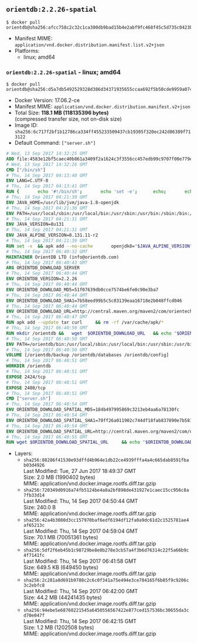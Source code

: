 ## `orientdb:2.2.26-spatial`

```console
$ docker pull orientdb@sha256:afcc758c2c32c1ca300db9bad15b4e2abf9fc468f45c5d735c0423ba5f8a16b0
```

-	Manifest MIME: `application/vnd.docker.distribution.manifest.list.v2+json`
-	Platforms:
	-	linux; amd64

### `orientdb:2.2.26-spatial` - linux; amd64

```console
$ docker pull orientdb@sha256:d5a7db5492529328d386d34371935655ccaa692f5b50cde9959a074aa6ada25a
```

-	Docker Version: 17.06.2-ce
-	Manifest MIME: `application/vnd.docker.distribution.manifest.v2+json`
-	Total Size: **118.1 MB (118135396 bytes)**  
	(compressed transfer size, not on-disk size)
-	Image ID: `sha256:6c717f2bf1b12786ca334ff455233509437cb19305f320ec242d86389f713122`
-	Default Command: `["server.sh"]`

```dockerfile
# Wed, 13 Sep 2017 14:32:25 GMT
ADD file:4583e12bf5caec40b861a3409f2a1624c3f3556cc457edb99c9707f00e779e45 in / 
# Wed, 13 Sep 2017 14:32:26 GMT
CMD ["/bin/sh"]
# Thu, 14 Sep 2017 04:13:40 GMT
ENV LANG=C.UTF-8
# Thu, 14 Sep 2017 04:13:41 GMT
RUN { 		echo '#!/bin/sh'; 		echo 'set -e'; 		echo; 		echo 'dirname "$(dirname "$(readlink -f "$(which javac || which java)")")"'; 	} > /usr/local/bin/docker-java-home 	&& chmod +x /usr/local/bin/docker-java-home
# Thu, 14 Sep 2017 04:21:30 GMT
ENV JAVA_HOME=/usr/lib/jvm/java-1.8-openjdk
# Thu, 14 Sep 2017 04:21:30 GMT
ENV PATH=/usr/local/sbin:/usr/local/bin:/usr/sbin:/usr/bin:/sbin:/bin:/usr/lib/jvm/java-1.8-openjdk/jre/bin:/usr/lib/jvm/java-1.8-openjdk/bin
# Thu, 14 Sep 2017 04:21:31 GMT
ENV JAVA_VERSION=8u131
# Thu, 14 Sep 2017 04:21:31 GMT
ENV JAVA_ALPINE_VERSION=8.131.11-r2
# Thu, 14 Sep 2017 04:21:39 GMT
RUN set -x 	&& apk add --no-cache 		openjdk8="$JAVA_ALPINE_VERSION" 	&& [ "$JAVA_HOME" = "$(docker-java-home)" ]
# Thu, 14 Sep 2017 06:40:32 GMT
MAINTAINER OrientDB LTD (info@orientdb.com)
# Thu, 14 Sep 2017 06:40:43 GMT
ARG ORIENTDB_DOWNLOAD_SERVER
# Thu, 14 Sep 2017 06:40:44 GMT
ENV ORIENTDB_VERSION=2.2.26
# Thu, 14 Sep 2017 06:40:44 GMT
ENV ORIENTDB_DOWNLOAD_MD5=51f07639db0cce7574be6fe0c90e3ba7
# Thu, 14 Sep 2017 06:40:44 GMT
ENV ORIENTDB_DOWNLOAD_SHA1=7b58eed99b5c5c03139eaa16718e2b048ffcd046
# Thu, 14 Sep 2017 06:40:44 GMT
ENV ORIENTDB_DOWNLOAD_URL=http://central.maven.org/maven2/com/orientechnologies/orientdb-community/2.2.26/orientdb-community-2.2.26.tar.gz
# Thu, 14 Sep 2017 06:40:47 GMT
RUN apk add --update tar curl     && rm -rf /var/cache/apk/*
# Thu, 14 Sep 2017 06:40:50 GMT
RUN mkdir /orientdb &&   wget  $ORIENTDB_DOWNLOAD_URL   && echo "$ORIENTDB_DOWNLOAD_MD5 *orientdb-community-$ORIENTDB_VERSION.tar.gz" | md5sum -c -   && echo "$ORIENTDB_DOWNLOAD_SHA1 *orientdb-community-$ORIENTDB_VERSION.tar.gz" | sha1sum -c -   && tar -xvzf orientdb-community-$ORIENTDB_VERSION.tar.gz -C /orientdb --strip-components=1   && rm orientdb-community-$ORIENTDB_VERSION.tar.gz   && rm -rf /orientdb/databases/*
# Thu, 14 Sep 2017 06:40:50 GMT
ENV PATH=/orientdb/bin:/usr/local/sbin:/usr/local/bin:/usr/sbin:/usr/bin:/sbin:/bin:/usr/lib/jvm/java-1.8-openjdk/jre/bin:/usr/lib/jvm/java-1.8-openjdk/bin
# Thu, 14 Sep 2017 06:40:50 GMT
VOLUME [/orientdb/backup /orientdb/databases /orientdb/config]
# Thu, 14 Sep 2017 06:40:51 GMT
WORKDIR /orientdb
# Thu, 14 Sep 2017 06:40:51 GMT
EXPOSE 2424/tcp
# Thu, 14 Sep 2017 06:40:51 GMT
EXPOSE 2480/tcp
# Thu, 14 Sep 2017 06:40:51 GMT
CMD ["server.sh"]
# Thu, 14 Sep 2017 06:40:54 GMT
ENV ORIENTDB_DOWNLOAD_SPATIAL_MD5=184b497995869c3213eb4aa6a78130fc
# Thu, 14 Sep 2017 06:40:54 GMT
ENV ORIENTDB_DOWNLOAD_SPATIAL_SHA1=70ff26a011902c744df18fab837890e7b581de1b
# Thu, 14 Sep 2017 06:40:54 GMT
ENV ORIENTDB_DOWNLOAD_SPATIAL_URL=http://central.maven.org/maven2/com/orientechnologies/orientdb-spatial/2.2.26/orientdb-spatial-2.2.26-dist.jar
# Thu, 14 Sep 2017 06:40:55 GMT
RUN wget $ORIENTDB_DOWNLOAD_SPATIAL_URL     && echo "$ORIENTDB_DOWNLOAD_SPATIAL_MD5 *orientdb-spatial-$ORIENTDB_VERSION-dist.jar" | md5sum -c -     && echo "$ORIENTDB_DOWNLOAD_SPATIAL_SHA1 *orientdb-spatial-$ORIENTDB_VERSION-dist.jar" | sha1sum -c -     && mv orientdb-spatial-*-dist.jar /orientdb/lib/
```

-	Layers:
	-	`sha256:88286f41530e93dffd4b964e1db22ce4939fffa4a4c665dab8591fbab03d4926`  
		Last Modified: Tue, 27 Jun 2017 18:49:37 GMT  
		Size: 2.0 MB (1990402 bytes)  
		MIME: application/vnd.docker.image.rootfs.diff.tar.gzip
	-	`sha256:720349d0916a74fb5124be4a8a2bf898de431927e1caec15cc956c8a7fb33d14`  
		Last Modified: Thu, 14 Sep 2017 04:50:44 GMT  
		Size: 240.0 B  
		MIME: application/vnd.docker.image.rootfs.diff.tar.gzip
	-	`sha256:42a4b3080d3cc157970baf6edf6194df12fa0a9dc61d2c1525781ae4af65213c`  
		Last Modified: Thu, 14 Sep 2017 04:59:04 GMT  
		Size: 70.1 MB (70051361 bytes)  
		MIME: application/vnd.docker.image.rootfs.diff.tar.gzip
	-	`sha256:5df2f6eb45b1c98729be8e0b278e3cb57a4f3b6d76314c22f5a66b9c4f7141fc`  
		Last Modified: Thu, 14 Sep 2017 06:41:58 GMT  
		Size: 649.5 KB (649450 bytes)  
		MIME: application/vnd.docker.image.rootfs.diff.tar.gzip
	-	`sha256:2c281a8d691b9788c2c6c0f341a75e494e3ce784165f6b85f9c9206c3c2ebfc8`  
		Last Modified: Thu, 14 Sep 2017 06:42:00 GMT  
		Size: 44.2 MB (44241435 bytes)  
		MIME: application/vnd.docker.image.rootfs.diff.tar.gzip
	-	`sha256:94ebe5e68760221545a6450556567422e877ced157536bc30655da3cd70e047f`  
		Last Modified: Thu, 14 Sep 2017 06:42:15 GMT  
		Size: 1.2 MB (1202508 bytes)  
		MIME: application/vnd.docker.image.rootfs.diff.tar.gzip
